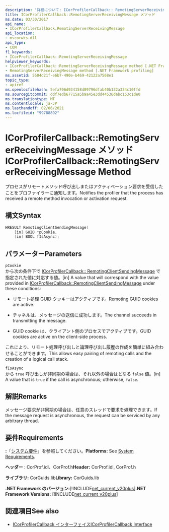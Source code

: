 ```yaml
---
description: '詳細について: ICorProfilerCallback:: RemotingServerReceivingMessage メソッド'
title: ICorProfilerCallback::RemotingServerReceivingMessage メソッド
ms.date: 03/30/2017
api_name:
- ICorProfilerCallback.RemotingServerReceivingMessage
api_location:
- mscorwks.dll
api_type:
- COM
f1_keywords:
- ICorProfilerCallback::RemotingServerReceivingMessage
helpviewer_keywords:
- ICorProfilerCallback::RemotingServerReceivingMessage method [.NET Framework profiling]
- RemotingServerReceivingMessage method [.NET Framework profiling]
ms.assetid: 5604d21f-e6b7-490e-b469-42122a7568e1
topic_type:
- apiref
ms.openlocfilehash: 5efa706d934158d09796dfab40b132a334c10ffd
ms.sourcegitcommit: ddf7edb67715a5b9a45e3dd44536dabc153c1de0
ms.translationtype: MT
ms.contentlocale: ja-JP
ms.lasthandoff: 02/06/2021
ms.locfileid: "99788892"
---
```

# <a name="icorprofilercallbackremotingserverreceivingmessage-method"></a><span data-ttu-id="0451b-103">ICorProfilerCallback::RemotingServerReceivingMessage メソッド</span><span class="sxs-lookup"><span data-stu-id="0451b-103">ICorProfilerCallback::RemotingServerReceivingMessage Method</span></span>

<span data-ttu-id="0451b-104">プロセスがリモートメソッド呼び出しまたはアクティベーション要求を受信したことをプロファイラーに通知します。</span><span class="sxs-lookup"><span data-stu-id="0451b-104">Notifies the profiler that the process has received a remote method invocation or activation request.</span></span>  
  
## <a name="syntax"></a><span data-ttu-id="0451b-105">構文</span><span class="sxs-lookup"><span data-stu-id="0451b-105">Syntax</span></span>  
  
```cpp  
HRESULT RemotingClientSendingMessage(  
    [in] GUID *pCookie,  
    [in] BOOL fIsAsync);  
```  
  
## <a name="parameters"></a><span data-ttu-id="0451b-106">パラメーター</span><span class="sxs-lookup"><span data-stu-id="0451b-106">Parameters</span></span>  

 `pCookie`  
 <span data-ttu-id="0451b-107">から次の条件下で [ICorProfilerCallback:: RemotingClientSendingMessage](icorprofilercallback-remotingclientsendingmessage-method.md) で指定された値に対応する値。</span><span class="sxs-lookup"><span data-stu-id="0451b-107">[in] A value that will correspond with the value provided in [ICorProfilerCallback::RemotingClientSendingMessage](icorprofilercallback-remotingclientsendingmessage-method.md) under these conditions:</span></span>  
  
- <span data-ttu-id="0451b-108">リモート処理 GUID クッキーはアクティブです。</span><span class="sxs-lookup"><span data-stu-id="0451b-108">Remoting GUID cookies are active.</span></span>  
  
- <span data-ttu-id="0451b-109">チャネルは、メッセージの送信に成功します。</span><span class="sxs-lookup"><span data-stu-id="0451b-109">The channel succeeds in transmitting the message.</span></span>  
  
- <span data-ttu-id="0451b-110">GUID cookie は、クライアント側のプロセスでアクティブです。</span><span class="sxs-lookup"><span data-stu-id="0451b-110">GUID cookies are active on the client-side process.</span></span>  
  
 <span data-ttu-id="0451b-111">これにより、リモート処理呼び出しと論理呼び出し履歴の作成を簡単に組み合わせることができます。</span><span class="sxs-lookup"><span data-stu-id="0451b-111">This allows easy pairing of remoting calls and the creation of a logical call stack.</span></span>  
  
 `fIsAsync`  
 <span data-ttu-id="0451b-112">から `true` 呼び出しが非同期の場合は、それ以外の場合はとなる `false` 値。</span><span class="sxs-lookup"><span data-stu-id="0451b-112">[in] A value that is `true` if the call is asynchronous; otherwise, `false`.</span></span>  
  
## <a name="remarks"></a><span data-ttu-id="0451b-113">解説</span><span class="sxs-lookup"><span data-stu-id="0451b-113">Remarks</span></span>  

 <span data-ttu-id="0451b-114">メッセージ要求が非同期の場合は、任意のスレッドで要求を処理できます。</span><span class="sxs-lookup"><span data-stu-id="0451b-114">If the message request is asynchronous, the request can be serviced by any arbitrary thread.</span></span>  
  
## <a name="requirements"></a><span data-ttu-id="0451b-115">要件</span><span class="sxs-lookup"><span data-stu-id="0451b-115">Requirements</span></span>  

 <span data-ttu-id="0451b-116">**:**「[システム要件](../../get-started/system-requirements.md)」を参照してください。</span><span class="sxs-lookup"><span data-stu-id="0451b-116">**Platforms:** See [System Requirements](../../get-started/system-requirements.md).</span></span>  
  
 <span data-ttu-id="0451b-117">**ヘッダー** : CorProf.idl、CorProf.h</span><span class="sxs-lookup"><span data-stu-id="0451b-117">**Header:** CorProf.idl, CorProf.h</span></span>  
  
 <span data-ttu-id="0451b-118">**ライブラリ:** CorGuids.lib</span><span class="sxs-lookup"><span data-stu-id="0451b-118">**Library:** CorGuids.lib</span></span>  
  
 <span data-ttu-id="0451b-119">**.NET Framework のバージョン:**[!INCLUDE[net_current_v20plus](../../../../includes/net-current-v20plus-md.md)]</span><span class="sxs-lookup"><span data-stu-id="0451b-119">**.NET Framework Versions:** [!INCLUDE[net_current_v20plus](../../../../includes/net-current-v20plus-md.md)]</span></span>  
  
## <a name="see-also"></a><span data-ttu-id="0451b-120">関連項目</span><span class="sxs-lookup"><span data-stu-id="0451b-120">See also</span></span>

- [<span data-ttu-id="0451b-121">ICorProfilerCallback インターフェイス</span><span class="sxs-lookup"><span data-stu-id="0451b-121">ICorProfilerCallback Interface</span></span>](icorprofilercallback-interface.md)
